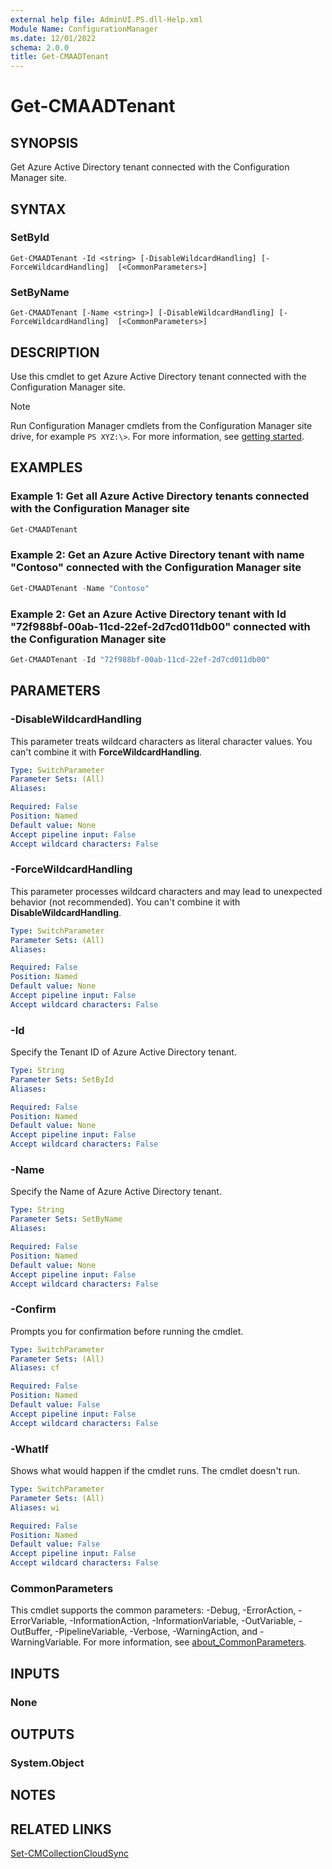 ```yaml
---
external help file: AdminUI.PS.dll-Help.xml
Module Name: ConfigurationManager
ms.date: 12/01/2022
schema: 2.0.0
title: Get-CMAADTenant
---
```


# Get-CMAADTenant

## SYNOPSIS

Get Azure Active Directory tenant connected with the Configuration Manager site.

## SYNTAX

### SetById
```
Get-CMAADTenant -Id <string> [-DisableWildcardHandling] [-ForceWildcardHandling]  [<CommonParameters>]
```

### SetByName
```
Get-CMAADTenant [-Name <string>] [-DisableWildcardHandling] [-ForceWildcardHandling]  [<CommonParameters>]
```

## DESCRIPTION

Use this cmdlet to get Azure Active Directory tenant connected with the Configuration Manager site.

> [!NOTE]
> Run Configuration Manager cmdlets from the Configuration Manager site drive, for example `PS XYZ:\>`. For more information, see [getting started](/powershell/sccm/overview).

## EXAMPLES

### Example 1: Get all Azure Active Directory tenants connected with the Configuration Manager site

```powershell
Get-CMAADTenant

```

### Example 2: Get an Azure Active Directory tenant with name "Contoso" connected with the Configuration Manager site

```powershell
Get-CMAADTenant -Name "Contoso"

```

### Example 2: Get an Azure Active Directory tenant with Id "72f988bf-00ab-11cd-22ef-2d7cd011db00" connected with the Configuration Manager site

```powershell
Get-CMAADTenant -Id "72f988bf-00ab-11cd-22ef-2d7cd011db00"

```

## PARAMETERS

### -DisableWildcardHandling

This parameter treats wildcard characters as literal character values. You can't combine it with **ForceWildcardHandling**.

```yaml
Type: SwitchParameter
Parameter Sets: (All)
Aliases:

Required: False
Position: Named
Default value: None
Accept pipeline input: False
Accept wildcard characters: False
```

### -ForceWildcardHandling

This parameter processes wildcard characters and may lead to unexpected behavior (not recommended). You can't combine it with **DisableWildcardHandling**.

```yaml
Type: SwitchParameter
Parameter Sets: (All)
Aliases:

Required: False
Position: Named
Default value: None
Accept pipeline input: False
Accept wildcard characters: False
```

### -Id

Specify the Tenant ID of Azure Active Directory tenant.

```yaml
Type: String
Parameter Sets: SetById
Aliases:

Required: False
Position: Named
Default value: None
Accept pipeline input: False
Accept wildcard characters: False
```

### -Name

Specify the Name of Azure Active Directory tenant.

```yaml
Type: String
Parameter Sets: SetByName
Aliases:

Required: False
Position: Named
Default value: None
Accept pipeline input: False
Accept wildcard characters: False
```

### -Confirm

Prompts you for confirmation before running the cmdlet.

```yaml
Type: SwitchParameter
Parameter Sets: (All)
Aliases: cf

Required: False
Position: Named
Default value: False
Accept pipeline input: False
Accept wildcard characters: False
```

### -WhatIf

Shows what would happen if the cmdlet runs. The cmdlet doesn't run.

```yaml
Type: SwitchParameter
Parameter Sets: (All)
Aliases: wi

Required: False
Position: Named
Default value: False
Accept pipeline input: False
Accept wildcard characters: False
```

### CommonParameters
This cmdlet supports the common parameters: -Debug, -ErrorAction, -ErrorVariable, -InformationAction, -InformationVariable, -OutVariable, -OutBuffer, -PipelineVariable, -Verbose, -WarningAction, and -WarningVariable. For more information, see [about_CommonParameters](http://go.microsoft.com/fwlink/?LinkID=113216).

## INPUTS

### None

## OUTPUTS

### System.Object

## NOTES

## RELATED LINKS

[Set-CMCollectionCloudSync](Set-CMCollectionCloudSync.md)

<!--[How to synchronize collection members to Azure AD groups](mem/configmgr/core/clients/manage/collections/synchronize-collections-aad-group)-->
